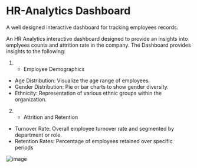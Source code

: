 # HR-Analytics Dashboard
A well designed interactive dashboard for tracking employees records.

An HR Analytics interactive dashboard designed to provide an insights into emplyees counts and attrition rate in the company. The Dashboard provides insights to the following: 
1. * Employee Demographics
*  Age Distribution: Visualize the age range of employees.
*  Gender Distribution: Pie or bar charts to show gender diversity.
*  Ethnicity: Representation of various ethnic groups within the organization.

2. *  Attrition and Retention
*  Turnover Rate: Overall employee turnover rate and segmented by department or role.
*  Retention Rates: Percentage of employees retained over specific periods
  
![image](https://github.com/OTQUEEN/HR-Analytics-/assets/152812768/28d8f94b-8413-47d7-8a4b-9f96ba3ffb11)


